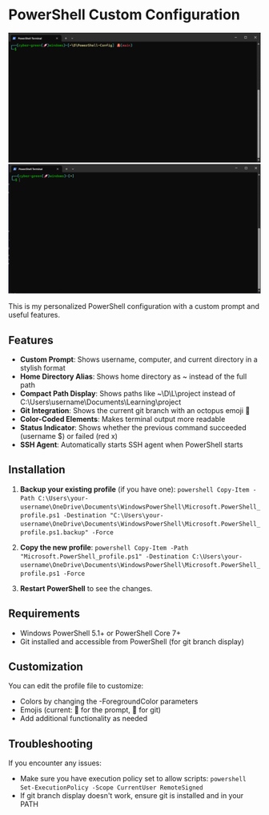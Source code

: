 ﻿# PowerShell Custom Configuration

![PowerShell Custom Prompt Preview](./images/powershell-preview.png)
![PowerShell Custom Prompt Preview 2](./images/powershell-preview2.png)

This is my personalized PowerShell configuration with a custom prompt and useful features.

## Features

- **Custom Prompt**: Shows username, computer, and current directory in a stylish format
- **Home Directory Alias**: Shows home directory as ~ instead of the full path
- **Compact Path Display**: Shows paths like ~\D\L\project instead of C:\Users\username\Documents\Learning\project
- **Git Integration**: Shows the current git branch with an octopus emoji 🐙
- **Color-Coded Elements**: Makes terminal output more readable
- **Status Indicator**: Shows whether the previous command succeeded (username $) or failed (red x)
- **SSH Agent**: Automatically starts SSH agent when PowerShell starts

## Installation

1. **Backup your existing profile** (if you have one):
   `powershell
   Copy-Item -Path C:\Users\your-username\OneDrive\Documents\WindowsPowerShell\Microsoft.PowerShell_profile.ps1 -Destination "C:\Users\your-username\OneDrive\Documents\WindowsPowerShell\Microsoft.PowerShell_profile.ps1.backup" -Force
   `

2. **Copy the new profile**:
   `powershell
   Copy-Item -Path "Microsoft.PowerShell_profile.ps1" -Destination C:\Users\your-username\OneDrive\Documents\WindowsPowerShell\Microsoft.PowerShell_profile.ps1 -Force
   `

3. **Restart PowerShell** to see the changes.

## Requirements

- Windows PowerShell 5.1+ or PowerShell Core 7+
- Git installed and accessible from PowerShell (for git branch display)

## Customization

You can edit the profile file to customize:
- Colors by changing the -ForegroundColor parameters
- Emojis (current: 🚀 for the prompt, 🐙 for git)
- Add additional functionality as needed

## Troubleshooting

If you encounter any issues:
- Make sure you have execution policy set to allow scripts:
  `powershell
  Set-ExecutionPolicy -Scope CurrentUser RemoteSigned
  `
- If git branch display doesn't work, ensure git is installed and in your PATH
